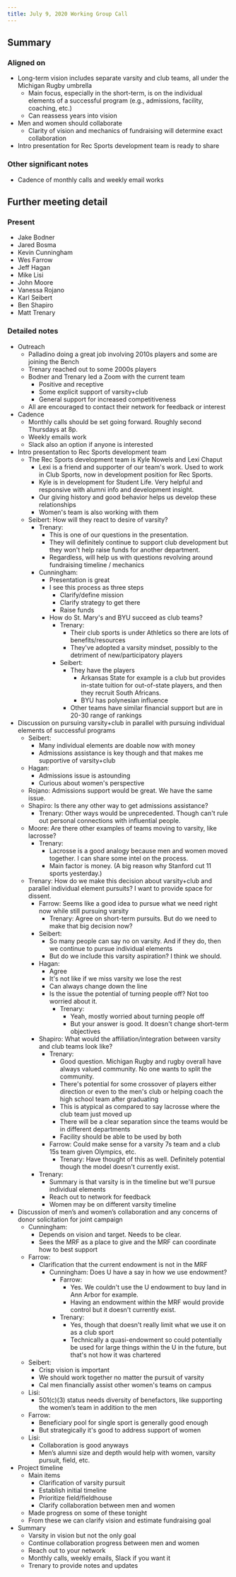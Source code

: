 ```yaml
---
title: July 9, 2020 Working Group Call
---
```

## Summary
### Aligned on
- Long-term vision includes separate varsity and club teams, all under the Michigan Rugby umbrella
    - Main focus, especially in the short-term, is on the individual elements of a successful program (e.g., admissions, facility, coaching, etc.)
    - Can reassess years into vision
- Men and women should collaborate
    - Clarity of vision and mechanics of fundraising will determine exact collaboration
- Intro presentation for Rec Sports development team is ready to share

### Other significant notes
- Cadence of monthly calls and weekly email works

## Further meeting detail
### Present
- Jake Bodner
- Jared Bosma
- Kevin Cunningham
- Wes Farrow
- Jeff Hagan
- Mike Lisi
- John Moore
- Vanessa Rojano
- Karl Seibert
- Ben Shapiro
- Matt Trenary

### Detailed notes
- Outreach
    - Palladino doing a great job involving 2010s players and some are joining the Bench
    - Trenary reached out to some 2000s players
    - Bodner and Trenary led a Zoom with the current team
        - Positive and receptive
        - Some explicit support of varsity+club
        - General support for increased competitiveness
    - All are encouraged to contact their network for feedback or interest
- Cadence
    - Monthly calls should be set going forward. Roughly second Thursdays at 8p.
    - Weekly emails work
    - Slack also an option if anyone is interested
- Intro presentation to Rec Sports development team
	- The Rec Sports development team is Kyle Nowels and Lexi Chaput
      - Lexi is a friend and supporter of our team's work. Used to work in Club Sports, now in development position for Rec Sports.
      - Kyle is in development for Student Life. Very helpful and responsive with alumni info and development insight.
      - Our giving history and good behavior helps us develop these relationships
      - Women's team is also working with them
  - Seibert: How will they react to desire of varsity?
      - Trenary:
          - This is one of our questions in the presentation.
          - They will definitely continue to support club development but they won't help raise funds for another department.
          - Regardless, will help us with questions revolving around fundraising timeline / mechanics
	- Cunningham:
      - Presentation is great
      - I see this process as three steps
          - Clarify/define mission
          - Clarify strategy to get there
          - Raise funds
      - How do St. Mary's and BYU succeed as club teams?
          - Trenary:
              - Their club sports is under Athletics so there are lots of benefits/resources
              - They've adopted a varsity mindset, possibly to the detriment of new/participatory players
          - Seibert:
              - They have the players
                  - Arkansas State for example is a club but provides in-state tuition for out-of-state players, and then they recruit South Africans.
                  - BYU has polynesian influence
              - Other teams have similar financial support but are in 20-30 range of rankings
- Discussion on pursuing varsity+club in parallel with pursuing individual elements of successful programs
    - Seibert:
        - Many individual elements are doable now with money
        - Admissions assistance is key though and that makes me supportive of varsity+club
    - Hagan:
        - Admissions issue is astounding
        - Curious about women's perspective
    - Rojano: Admissions support would be great. We have the same issue.
    - Shapiro: Is there any other way to get admissions assistance?
        - Trenary: Other ways would be unprecedented. Though can't rule out personal connections with influential people.
    - Moore: Are there other examples of teams moving to varsity, like lacrosse?
        - Trenary:
            - Lacrosse is a good analogy because men and women moved together. I can share some intel on the process.
            - Main factor is money. (A big reason why Stanford cut 11 sports yesterday.)
    - Trenary: How do we make this decision about varsity+club and parallel individual element pursuits? I want to provide space for dissent.
        - Farrow: Seems like a good idea to pursue what we need right now while still pursuing varsity
            - Trenary: Agree on short-term pursuits. But do we need to make that big decision now?
        - Seibert: 
            - So many people can say no on varsity. And if they do, then we continue to pursue individual elements
            - But do we include this varsity aspiration? I think we should.
        - Hagan:
            - Agree
            - It's not like if we miss varsity we lose the rest
            - Can always change down the line
            - Is the issue the potential of turning people off? Not too worried about it.
                - Trenary:
                    - Yeah, mostly worried about turning people off
                    - But your answer is good. It doesn't change short-term objectives
        - Shapiro: What would the affiliation/integration between varsity and club teams look like?
            - Trenary:
                - Good question. Michigan Rugby and rugby overall have always valued community. No one wants to split the community.
                - There's potential for some crossover of players either direction or even to the men's club or helping coach the high school team after graduating
                - This is atypical as compared to say lacrosse where the club team just moved up
                - There will be a clear separation since the teams would be in different departments
                - Facility should be able to be used by both
            - Farrow: Could make sense for a varsity 7s team and a club 15s team given Olympics, etc.
                - Trenary: Have thought of this as well. Definitely potential though the model doesn't currently exist.
        - Trenary:
            - Summary is that varsity is in the timeline but we'll pursue individual elements
            - Reach out to network for feedback
            - Women may be on different varsity timeline
- Discussion of men’s and women’s collaboration and any concerns of donor solicitation for joint campaign
    - Cunningham:
		- Depends on vision and target. Needs to be clear.
		- Sees the MRF as a place to give and the MRF can coordinate how to best support
	- Farrow:
		- Clarification that the current endowment is not in the MRF
	        - Cunningham: Does U have a say in how we use endowment?
                - Farrow:
                    - Yes. We couldn't use the U endowment to buy land in Ann Arbor for example.
                    - Having an endowment within the MRF would provide control but it doesn't currently exist.
                - Trenary:
                    - Yes, though that doesn't really limit what we use it on as a club sport
                    - Technically a quasi-endowment so could potentially be used for large things within the U in the future, but that's not how it was chartered
	- Seibert:
        - Crisp vision is important
        - We should work together no matter the pursuit of varsity
        - Cal men financially assist other women's teams on campus
	- Lisi:
		- 501(c)(3) status needs diversity of benefactors, like supporting the women’s team in addition to the men
	- Farrow:
		- Beneficiary pool for single sport is generally good enough
        - But strategically it's good to address support of women
	- Lisi:
		- Collaboration is good anyways
		- Men’s alumni size and depth would help with women, varsity pursuit, field, etc.
- Project timeline
    - Main items
        - Clarification of varsity pursuit
        - Establish initial timeline
        - Prioritize field/fieldhouse
        - Clarify collaboration between men and women
    - Made progress on some of these tonight
    - From these we can clarify vision and estimate fundraising goal
- Summary
    - Varsity in vision but not the only goal
    - Continue collaboration progress between men and women
    - Reach out to your network
    - Monthly calls, weekly emails, Slack if you want it
    - Trenary to provide notes and updates
